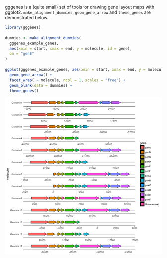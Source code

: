 
gggenes is a (quite small) set of tools for drawing gene layout maps with ggplot2. `make_alignment_dummies`, `geom_gene_arrow` and `theme_genes` are demonstrated below.

``` r
library(gggenes)

dummies <- make_alignment_dummies(
  gggenes_example_genes,
  aes(xmin = start, xmax = end, y = molecule, id = gene),
  on = "genE"
)

ggplot(gggenes_example_genes, aes(xmin = start, xmax = end, y = molecule, fill = gene)) +
  geom_gene_arrow() +
  facet_wrap( ~ molecule, ncol = 1, scales = "free") +
  geom_blank(data = dummies) +
  theme_genes()
```

![](README_files/figure-markdown_github/unnamed-chunk-1-1.png)
